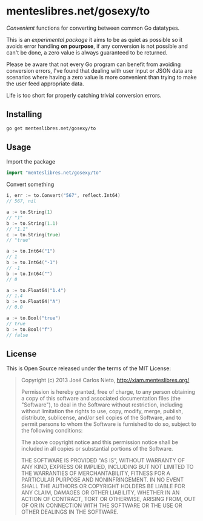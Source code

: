 # menteslibres.net/gosexy/to

*Convenient* functions for converting between common Go datatypes.

This is an *experimental package* it aims to be as quiet as possible so it
avoids error handling **on pourpose**, if any conversion is not possible and
can't be done, a zero value is always guaranteed to be returned.

Please be aware that not every Go program can benefit from avoiding conversion
errors, I've found that dealing with user input or JSON data are scenarios
where having a zero value is more convenient than trying to make the user feed
appropriate data.

Life is too short for properly catching trivial conversion errors.

## Installing

```sh
go get menteslibres.net/gosexy/to
```

## Usage

Import the package

```go
import "menteslibres.net/gosexy/to"
```

Convert something

```go
i, err := to.Convert("567", reflect.Int64)
// 567, nil

a := to.String(1)
// "1"
b := to.String(1.1)
// "1.1"
c := to.String(true)
// "true"

a := to.Int64("1")
// 1
b := to.Int64("-1")
// -1
b := to.Int64("")
// 0

a := to.Float64("1.4")
// 1.4
b := to.Float64("A")
// 0.0

a := to.Bool("true")
// true
b := to.Bool("f")
// false
```

## License

This is Open Source released under the terms of the MIT License:

> Copyright (c) 2013 José Carlos Nieto, http://xiam.menteslibres.org/
>
> Permission is hereby granted, free of charge, to any person obtaining
> a copy of this software and associated documentation files (the
> "Software"), to deal in the Software without restriction, including
> without limitation the rights to use, copy, modify, merge, publish,
> distribute, sublicense, and/or sell copies of the Software, and to
> permit persons to whom the Software is furnished to do so, subject to
> the following conditions:
>
> The above copyright notice and this permission notice shall be
> included in all copies or substantial portions of the Software.
>
> THE SOFTWARE IS PROVIDED "AS IS", WITHOUT WARRANTY OF ANY KIND,
> EXPRESS OR IMPLIED, INCLUDING BUT NOT LIMITED TO THE WARRANTIES OF
> MERCHANTABILITY, FITNESS FOR A PARTICULAR PURPOSE AND
> NONINFRINGEMENT. IN NO EVENT SHALL THE AUTHORS OR COPYRIGHT HOLDERS BE
> LIABLE FOR ANY CLAIM, DAMAGES OR OTHER LIABILITY, WHETHER IN AN ACTION
> OF CONTRACT, TORT OR OTHERWISE, ARISING FROM, OUT OF OR IN CONNECTION
> WITH THE SOFTWARE OR THE USE OR OTHER DEALINGS IN THE SOFTWARE.

